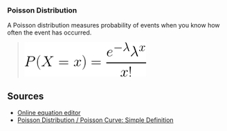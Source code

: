 ### Poisson Distribution

A Poisson distribution measures probability of events when you know how often the event has occurred. 

> ![poisson distribution](./img/f2c23011-74e9-473a-837c-e50038e76022.png)<!--
  P(X = x) = \frac{e^{-\lambda}\lambda^x}{x!} -->


## Sources
* [Online equation editor](https://www.codecogs.com/latex/eqneditor.php)
* [Poisson Distribution / Poisson Curve: Simple Definition](https://www.statisticshowto.datasciencecentral.com/poisson-distribution/)